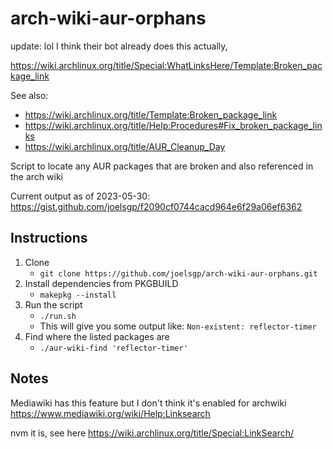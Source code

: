 #  arch-wiki-aur-orphans

update: lol I think their bot already does this actually,

https://wiki.archlinux.org/title/Special:WhatLinksHere/Template:Broken_package_link

See also:
* https://wiki.archlinux.org/title/Template:Broken_package_link
* https://wiki.archlinux.org/title/Help:Procedures#Fix_broken_package_links
* https://wiki.archlinux.org/title/AUR_Cleanup_Day

Script to locate any AUR packages that are broken and also referenced in the arch wiki

Current output as of 2023-05-30: https://gist.github.com/joelsgp/f2090cf0744cacd964e6f29a06ef6362

## Instructions
1. Clone
   - `git clone https://github.com/joelsgp/arch-wiki-aur-orphans.git`
2. Install dependencies from PKGBUILD
   - `makepkg --install`
3. Run the script
   - `./run.sh`
   - This will give you some output like: `Non-existent: reflector-timer`
4. Find where the listed packages are
   - `./aur-wiki-find 'reflector-timer'`


## Notes
Mediawiki has this feature but I don't think it's enabled for archwiki https://www.mediawiki.org/wiki/Help:Linksearch

nvm it is, see here https://wiki.archlinux.org/title/Special:LinkSearch/
